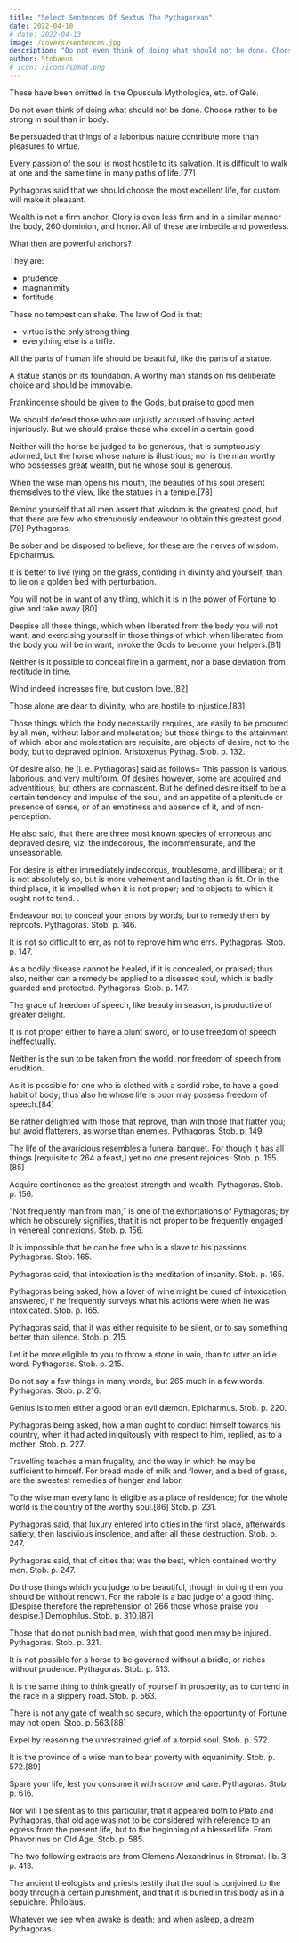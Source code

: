 ```yaml
---
title: "Select Sentences Of Sextus The Pythagorean"
date: 2022-04-10
# date: 2022-04-13
image: /covers/sentences.jpg
description: "Do not even think of doing what should not be done. Choose rather to be strong in soul than in body"
author: Stobaeus
# icon: /icons/spmat.png
---
```




These have been omitted in the Opuscula Mythologica, etc. of Gale.

Do not even think of doing what should not be done. Choose rather to be strong in soul than in body.

Be persuaded that things of a laborious nature contribute more than pleasures to virtue.

Every passion of the soul is most hostile to its salvation. It is difficult to walk at one and the same time in many paths of life.[77]

Pythagoras said that we should choose the most excellent life, for custom will make it pleasant. 

Wealth is not a firm anchor. Glory is even less firm and in a similar manner the body, 260 dominion, and honor. All of these are imbecile and powerless. 

What then are powerful anchors? 

They are:
- prudence
- magnanimity
- fortitude

These no tempest can shake. The law of God is that:
- virtue is the only strong thing
- everything else is a trifle.

All the parts of human life should be beautiful, like the parts of a statue.

A statue stands on its foundation. A worthy man stands on his deliberate choice and should be immovable.

Frankincense should be given to the Gods, but praise to good men.

We should defend those who are unjustly accused of having acted injuriously. But we should praise those who excel in a certain good.

Neither will the horse be judged to be generous, that is sumptuously adorned, but the horse whose nature is illustrious; nor is the man worthy who possesses great wealth, but he whose soul is generous.

When the wise man opens his mouth, the beauties of his soul present themselves to the view, like the statues in a temple.[78]

Remind yourself that all men assert that wisdom is the greatest good, but that there are few who strenuously endeavour to obtain this greatest good.[79] Pythagoras.

Be sober and be disposed to believe; for these are the nerves of wisdom. Epicharmus.

It is better to live lying on the grass, confiding in divinity and yourself, than to lie on a golden bed with perturbation.

You will not be in want of any thing, which it is in the power of Fortune to give and take away.[80]

Despise all those things, which when liberated from the body you will not want; and exercising yourself in those things of which when liberated from the body you will be in want, invoke the Gods to become your helpers.[81]

Neither is it possible to conceal fire in a garment, nor a base deviation from rectitude in time.

Wind indeed increases fire, but custom love.[82]

Those alone are dear to divinity, who are hostile to injustice.[83]

Those things which the body necessarily requires, are easily to be procured by all men, without labor and molestation; but those things to the attainment of which labor and molestation are requisite, are objects of desire, not to the body, but to depraved opinion. Aristoxenus Pythag. Stob. p. 132.

Of desire also, he [i. e. Pythagoras] said as follows= This passion is various, laborious, and very multiform. Of desires however, some are acquired and adventitious, but others are connascent. But he defined desire itself to be a certain tendency and impulse of the soul, and an appetite of a plenitude or presence of sense, or of an emptiness and absence of it, and of non-perception.

He also said, that there are three most known species of erroneous and depraved desire, viz. the indecorous, the incommensurate, and the unseasonable. 

For desire is either immediately indecorous, troublesome, and illiberal; or it is not absolutely so, but is more vehement and lasting than is fit. Or in the third place, it is impelled when it is not proper; and to objects to which it ought not to tend. <!-- Ex Aristoxeni Pythag. Sententiis. Stob. p. 132 -->.


Endeavour not to conceal your errors by words, but to remedy them by reproofs. Pythagoras. Stob. p. 146.

It is not so difficult to err, as not to reprove him who errs. Pythagoras. Stob. p. 147.

As a bodily disease cannot be healed, if it is concealed, or praised; thus also, neither can a remedy be applied to a diseased soul, which is badly guarded and protected. Pythagoras. Stob. p. 147.

The grace of freedom of speech, like beauty in season, is productive of greater delight.

It is not proper either to have a blunt sword, or to use freedom of speech ineffectually.

Neither is the sun to be taken from the world, nor freedom of speech from erudition.

As it is possible for one who is clothed with a sordid robe, to have a good habit of body; thus also he whose life is poor may possess freedom of speech.[84]

Be rather delighted with those that reprove, than with those that flatter you; but avoid flatterers, as worse than enemies. Pythagoras. Stob. p. 149.

The life of the avaricious resembles a funeral banquet. For though it has all things [requisite to 264 a feast,] yet no one present rejoices. Stob. p. 155.[85]

Acquire continence as the greatest strength and wealth. Pythagoras. Stob. p. 156.

“Not frequently man from man,” is one of the exhortations of Pythagoras; by which he obscurely signifies, that it is not proper to be frequently engaged in venereal connexions. Stob. p. 156.

It is impossible that he can be free who is a slave to his passions. Pythagoras. Stob. 165.

Pythagoras said, that intoxication is the meditation of insanity. Stob. p. 165.

Pythagoras being asked, how a lover of wine might be cured of intoxication, answered, if he frequently surveys what his actions were when he was intoxicated. Stob. p. 165.

Pythagoras said, that it was either requisite to be silent, or to say something better than silence. Stob. p. 215.

Let it be more eligible to you to throw a stone in vain, than to utter an idle word. Pythagoras. Stob. p. 215.

Do not say a few things in many words, but 265 much in a few words. Pythagoras. Stob. p. 216.

Genius is to men either a good or an evil dæmon. Epicharmus. Stob. p. 220.

Pythagoras being asked, how a man ought to conduct himself towards his country, when it had acted iniquitously with respect to him, replied, as to a mother. Stob. p. 227.

Travelling teaches a man frugality, and the way in which he may be sufficient to himself. For bread made of milk and flower, and a bed of grass, are the sweetest remedies of hunger and labor.

To the wise man every land is eligible as a place of residence; for the whole world is the country of the worthy soul.[86] Stob. p. 231.

Pythagoras said, that luxury entered into cities in the first place, afterwards satiety, then lascivious insolence, and after all these destruction. Stob. p. 247.

Pythagoras said, that of cities that was the best, which contained worthy men. Stob. p. 247.

Do those things which you judge to be beautiful, though in doing them you should be without renown. For the rabble is a bad judge of a good thing. [Despise therefore the reprehension of 266 those whose praise you despise.] Demophilus. Stob. p. 310.[87]

Those that do not punish bad men, wish that good men may be injured. Pythagoras. Stob. p. 321.

It is not possible for a horse to be governed without a bridle, or riches without prudence. Pythagoras. Stob. p. 513.

It is the same thing to think greatly of yourself in prosperity, as to contend in the race in a slippery road. Stob. p. 563.

There is not any gate of wealth so secure, which the opportunity of Fortune may not open. Stob. p. 563.[88]

Expel by reasoning the unrestrained grief of a torpid soul. Stob. p. 572.

It is the province of a wise man to bear poverty with equanimity. Stob. p. 572.[89]

Spare your life, lest you consume it with sorrow and care. Pythagoras. Stob. p. 616.

Nor will I be silent as to this particular, that it appeared both to Plato and Pythagoras, that old age was not to be considered with reference to an egress from the present life, but to the beginning of a blessed life. From Phavorinus on Old Age. Stob. p. 585.

The two following extracts are from Clemens Alexandrinus in Stromat. lib. 3. p. 413.

The ancient theologists and priests testify that the soul is conjoined to the body through a certain punishment, and that it is buried in this body as in a sepulchre. Philolaus.

Whatever we see when awake is death; and when asleep, a dream. Pythagoras.